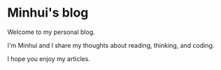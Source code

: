 # Minhui's blog

Welcome to my personal blog.

I'm Minhui and I share my thoughts about reading, thinking, and coding.

I hope you enjoy my articles.
